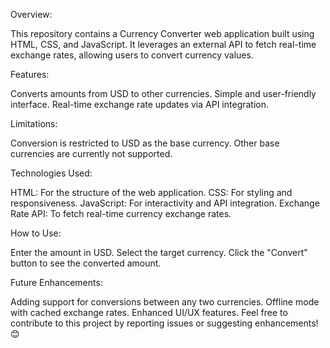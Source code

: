 Overview:

This repository contains a Currency Converter web application built using HTML, CSS, and JavaScript. It leverages an external API to fetch real-time exchange rates, allowing users to convert currency values.

Features:

Converts amounts from USD to other currencies.
Simple and user-friendly interface.
Real-time exchange rate updates via API integration.


Limitations:

Conversion is restricted to USD as the base currency. Other base currencies are currently not supported.

Technologies Used:

HTML: For the structure of the web application.
CSS: For styling and responsiveness.
JavaScript: For interactivity and API integration.
Exchange Rate API: To fetch real-time currency exchange rates.

How to Use:

Enter the amount in USD.
Select the target currency.
Click the "Convert" button to see the converted amount.

Future Enhancements:

Adding support for conversions between any two currencies.
Offline mode with cached exchange rates.
Enhanced UI/UX features.
Feel free to contribute to this project by reporting issues or suggesting enhancements! 😊
